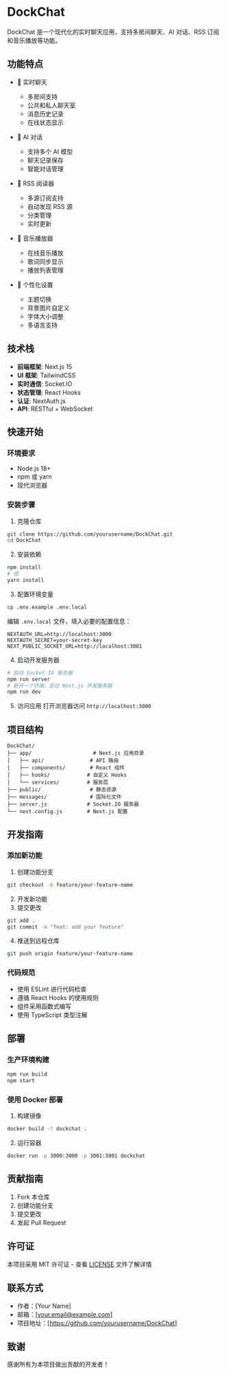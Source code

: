 # DockChat

DockChat 是一个现代化的实时聊天应用，支持多房间聊天、AI 对话、RSS 订阅和音乐播放等功能。

## 功能特点

- 💬 实时聊天
  - 多房间支持
  - 公共和私人聊天室
  - 消息历史记录
  - 在线状态显示

- 🤖 AI 对话
  - 支持多个 AI 模型
  - 聊天记录保存
  - 智能对话管理

- 📰 RSS 阅读器
  - 多源订阅支持
  - 自动发现 RSS 源
  - 分类管理
  - 实时更新

- 🎵 音乐播放器
  - 在线音乐播放
  - 歌词同步显示
  - 播放列表管理

- 🎨 个性化设置
  - 主题切换
  - 背景图片自定义
  - 字体大小调整
  - 多语言支持

## 技术栈

- **前端框架**: Next.js 15
- **UI 框架**: TailwindCSS
- **实时通信**: Socket.IO
- **状态管理**: React Hooks
- **认证**: NextAuth.js
- **API**: RESTful + WebSocket

## 快速开始

### 环境要求

- Node.js 18+
- npm 或 yarn
- 现代浏览器

### 安装步骤

1. 克隆仓库
```bash
git clone https://github.com/yourusername/DockChat.git
cd DockChat
```

2. 安装依赖
```bash
npm install
# 或
yarn install
```

3. 配置环境变量
```bash
cp .env.example .env.local
```
编辑 `.env.local` 文件，填入必要的配置信息：
```env
NEXTAUTH_URL=http://localhost:3000
NEXTAUTH_SECRET=your-secret-key
NEXT_PUBLIC_SOCKET_URL=http://localhost:3001
```

4. 启动开发服务器
```bash
# 启动 Socket.IO 服务器
npm run server
# 新开一个终端，启动 Next.js 开发服务器
npm run dev
```

5. 访问应用
打开浏览器访问 `http://localhost:3000`

## 项目结构

```
DockChat/
├── app/                    # Next.js 应用目录
│   ├── api/               # API 路由
│   ├── components/        # React 组件
│   ├── hooks/            # 自定义 Hooks
│   └── services/         # 服务层
├── public/                # 静态资源
├── messages/              # 国际化文件
├── server.js             # Socket.IO 服务器
└── next.config.js        # Next.js 配置
```

## 开发指南

### 添加新功能

1. 创建功能分支
```bash
git checkout -b feature/your-feature-name
```

2. 开发新功能
3. 提交更改
```bash
git add .
git commit -m "feat: add your feature"
```

4. 推送到远程仓库
```bash
git push origin feature/your-feature-name
```

### 代码规范

- 使用 ESLint 进行代码检查
- 遵循 React Hooks 的使用规则
- 组件采用函数式编写
- 使用 TypeScript 类型注解

## 部署

### 生产环境构建

```bash
npm run build
npm start
```

### 使用 Docker 部署

1. 构建镜像
```bash
docker build -t dockchat .
```

2. 运行容器
```bash
docker run -p 3000:3000 -p 3001:3001 dockchat
```

## 贡献指南

1. Fork 本仓库
2. 创建功能分支
3. 提交更改
4. 发起 Pull Request

## 许可证

本项目采用 MIT 许可证 - 查看 [LICENSE](LICENSE) 文件了解详情

## 联系方式

- 作者：[Your Name]
- 邮箱：[your.email@example.com]
- 项目地址：[https://github.com/yourusername/DockChat]

## 致谢

感谢所有为本项目做出贡献的开发者！
